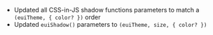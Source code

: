 - Updated all CSS-in-JS shadow functions parameters to match a `(euiTheme, { color? })` order
- Updated `euiShadow()` parameters to `(euiTheme, size, { color? })`
